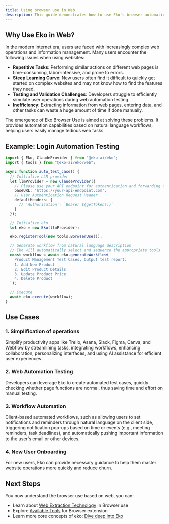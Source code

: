 ```yaml
---
title: Using browser use in Web
description: This guide demonstrates how to use Eko's browser automation capabilities in a Web environment, building on those fundamental concepts.
---
```


## Why Use Eko in Web?

In the modern internet era, users are faced with increasingly complex web operations and information management. Many users encounter the following issues when using websites:

- **Repetitive Tasks**: Performing similar actions on different web pages is time-consuming, labor-intensive, and prone to errors.
- **Steep Learning Curve**: New users often find it difficult to quickly get started on complex websites and may not know how to find the features they need.
- **Testing and Validation Challenges**: Developers struggle to efficiently simulate user operations during web automation testing.
- **Inefficiency**: Extracting information from web pages, entering data, and other tasks can waste a huge amount of time if done manually.

The emergence of Eko Browser Use is aimed at solving these problems. It provides automation capabilities based on natural language workflows, helping users easily manage tedious web tasks.

## Example: Login Automation Testing

```typescript
import { Eko, ClaudeProvider } from "@eko-ai/eko";
import { tools } from "@eko-ai/eko/web";

async function auto_test_case() {
  // Initialize LLM provider
  let llmProvider = new ClaudeProvider({
    // Please use your API endpoint for authentication and forwarding on the server side, do not expose API keys in the frontend
    baseURL: 'https://your-api-endpoint.com',
    // User Authentication Request Header
    defaultHeaders: {
      // 'Authorization': `Bearer ${getToken()}`
    }
  });

  // Initialize eko
  let eko = new Eko(llmProvider);

  eko.registerTool(new tools.BorwserUse());

  // Generate workflow from natural language description
  // Eko will automatically select and sequence the appropriate tools
  const workflow = await eko.generateWorkflow(`
    Product Management Test Cases, Output test report:
    1. Add New Product
    2. Edit Product Details
    3. Update Product Price
    4. Delete Product
  `);

  // Execute
  await eko.execute(workflow);
}
```

## Use Cases

### 1. Simplification of operations

Simplify productivity apps like Trello, Asana, Slack, Figma, Canva, and Webflow by streamlining tasks, integrating workflows, enhancing collaboration, personalizing interfaces, and using AI assistance for efficient user experiences.

### 2. Web Automation Testing

Developers can leverage Eko to create automated test cases, quickly checking whether page functions are normal, thus saving time and effort on manual testing.

### 3. Workflow Automation

Client-based automated workflows, such as allowing users to set notifications and reminders through natural language on the client side, triggering notification pop-ups based on time or events (e.g., meeting reminders, task deadlines), and automatically pushing important information to the user's email or other devices.

### 4. New User Onboarding

For new users, Eko can provide necessary guidance to help them master website operations more quickly and reduce churn.

## Next Steps

You now understand the browser use based on web, you can:

- Learn about [Web Extraction Technology](/docs/architecture/web-extraction) in Browser use
- Explore [Available Tools](/docs/tools/available#browser-extension) for Browser extension
- Learn more core concepts of eko: [Dive deep into Eko](/docs/getting-started/dive-deep)